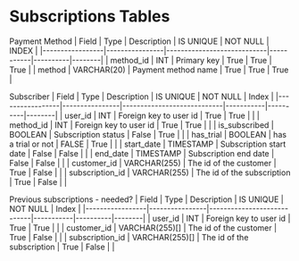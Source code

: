 # Subscriptions Tables

Payment Method
| Field           | Type           | Description                | IS UNIQUE | NOT NULL | INDEX  |
|-----------------|----------------|----------------------------|-----------|----------|--------|
| method_id       | INT            | Primary key                | True      | True     | True   |
| method          | VARCHAR(20)    | Payment method name        | True      | True     | True   |

Subscriber
| Field           | Type           | Description                | IS UNIQUE | NOT NULL | Index  |
|-----------------|----------------|----------------------------|-----------|----------|--------|
| user_id         | INT            | Foreign key to user id     | True      | True     |  |
| method_id       | INT            | Foreign key to user id     | True      | True     |  |
| is_subscribed   | BOOLEAN        | Subscription status        | False     | True     |  |
| has_trial       | BOOLEAN        | has a trial or not         | FALSE     | True     |  |
| start_date      | TIMESTAMP      | Subscription start date    | False     | False    |  |
| end_date        | TIMESTAMP      | Subscription end date      | False     | False    |  |
| customer_id     | VARCHAR(255)   | The id of the customer     | True      | False    |  |
| subscription_id | VARCHAR(255)   | The id of the subscription | True      | False    |  |

Previous subscriptions - needed?
| Field           | Type           | Description                | IS UNIQUE | NOT NULL | Index  |
|-----------------|----------------|----------------------------|-----------|----------|--------|
| user_id         | INT            | Foreign key to user id     | True      | True     |  |
| customer_id     | VARCHAR(255)[] | The id of the customer     | True      | False    |  |
| subscription_id | VARCHAR(255)[] | The id of the subscription | True      | False    |  |